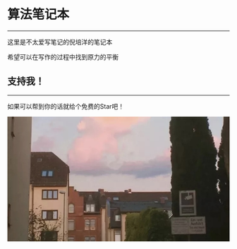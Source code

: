 # 算法笔记本

---

这里是不太爱写笔记的倪培洋的笔记本

希望可以在写作的过程中找到原力的平衡

## 支持我！

---

如果可以帮到你的话就给个免费的Star吧！

![](https://github.com/bonjour-npy/bonjour-npy.github.io/blob/master/static/img/intro_img.png?raw=true)

